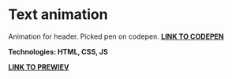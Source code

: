 # Text animation

Animation for header. Picked pen on codepen.
<a href="https://codepen.io/karminkarmen/pen/wrgagz">**LINK TO CODEPEN**</a>

**Technologies: HTML, CSS, JS**

<a href="https://karminkarmen.github.io/header-text-animation/">**LINK TO PREWIEV**</a>

